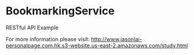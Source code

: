 # BookmarkingService
 RESTful API Example

For more information please visit: http://www.jasonlai-personalpage.com.hk.s3-website.us-east-2.amazonaws.com/study.html
